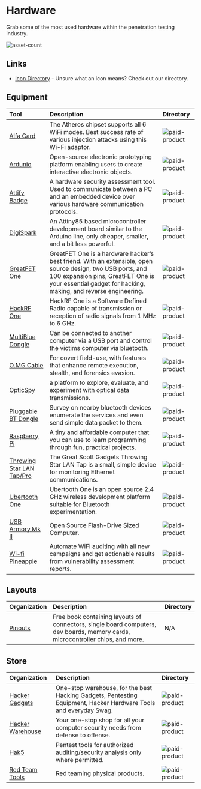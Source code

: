# Hardware

Grab some of the most used hardware within the penetration testing industry.

![asset-count](https://img.shields.io/badge/Tools%20%26%20Resources%20Available-20-947cb0?style=for-the-badge)

## Links <!-- {docsify-ignore} -->

- [Icon Directory](../ICONS.md) - Unsure what an icon means? Check out our directory.

## Equipment

| Tool | Description | Directory |
| :--- | :--- | :--- |
| [Alfa Card](https://www.amazon.com/s?k=Alfa-AWUS036NHA) | The Atheros chipset supports all 6 WiFi modes. Best success rate of various injection attacks using this Wi-Fi adaptor. | ![paid-product](https://raw.githubusercontent.com/0xPGP/SecTools/main/docs/icons/paid-product.png) |
| [Ardunio](https://www.arduino.cc/) | Open-source electronic prototyping platform enabling users to create interactive electronic objects. | ![paid-product](https://raw.githubusercontent.com/0xPGP/SecTools/main/docs/icons/paid-product.png) |
| [Attify Badge](https://www.attify-store.com/) | A hardware security assessment tool. Used to communicate between a PC and an embedded device over various hardware communication protocols. | ![paid-product](https://raw.githubusercontent.com/0xPGP/SecTools/main/docs/icons/paid-product.png) |
| [DigiSpark](http://digistump.com/products/1) | An Attiny85 based microcontroller development board similar to the Arduino line, only cheaper, smaller, and a bit less powerful. | ![paid-product](https://raw.githubusercontent.com/0xPGP/SecTools/main/docs/icons/paid-product.png) |
| [GreatFET One](https://greatscottgadgets.com/hackrf/one/) | GreatFET One is a hardware hacker’s best friend. With an extensible, open source design, two USB ports, and 100 expansion pins, GreatFET One is your essential gadget for hacking, making, and reverse engineering. | ![paid-product](https://raw.githubusercontent.com/0xPGP/SecTools/main/docs/icons/paid-product.png) |
| [HackRF One](https://greatscottgadgets.com/hackrf/one/) | HackRF One is a Software Defined Radio capable of transmission or reception of radio signals from 1 MHz to 6 GHz. | ![paid-product](https://raw.githubusercontent.com/0xPGP/SecTools/main/docs/icons/paid-product.png) |
| [MultiBlue Dongle](https://www.amazon.com/MultiBlue-Dongle-Bluetooth-Keyboard-BT300KMS/dp/B00CRY5K16) | Can be connected to another computer via a USB port and control the victims computer via bluetooth. | ![paid-product](https://raw.githubusercontent.com/0xPGP/SecTools/main/docs/icons/paid-product.png) |
| [O.MG Cable](https://shop.hak5.org/collections/mischief-gadgets/products/o-mg-cable?variant=29408695582833) | For covert field-use, with features that enhance remote execution, stealth, and forensics evasion. | ![paid-product](https://raw.githubusercontent.com/0xPGP/SecTools/main/docs/icons/paid-product.png) |
| [OpticSpy](https://www.attify-store.com/products/opticspy) | a platform to explore, evaluate, and experiment with optical data transmissions. | ![paid-product](https://raw.githubusercontent.com/0xPGP/SecTools/main/docs/icons/paid-product.png) |
| [Pluggable BT Dongle](https://plugable.com/products/usb-bt4le/) | Survey on nearby bluetooth devices enumerate the services and even send simple data packet to them. | ![paid-product](https://raw.githubusercontent.com/0xPGP/SecTools/main/docs/icons/paid-product.png) |
| [Raspberry Pi](https://www.raspberrypi.org/) | A tiny and affordable computer that you can use to learn programming through fun, practical projects. | ![paid-product](https://raw.githubusercontent.com/0xPGP/SecTools/main/docs/icons/paid-product.png) |
| [Throwing Star LAN Tap/Pro](https://greatscottgadgets.com/throwingstar/) | The Great Scott Gadgets Throwing Star LAN Tap is a small, simple device for monitoring Ethernet communications. | ![paid-product](https://raw.githubusercontent.com/0xPGP/SecTools/main/docs/icons/paid-product.png) |
| [Ubertooth One](https://greatscottgadgets.com/ubertoothone/) | Ubertooth One is an open source 2.4 GHz wireless development platform suitable for Bluetooth experimentation. | ![paid-product](https://raw.githubusercontent.com/0xPGP/SecTools/main/docs/icons/paid-product.png) |
| [USB Armory Mk II](https://inversepath.com/usbarmory) | Open Source Flash-Drive Sized Computer. | ![paid-product](https://raw.githubusercontent.com/0xPGP/SecTools/main/docs/icons/paid-product.png) |
| [Wi-fi Pineapple](https://shop.hak5.org/products/wifi-pineapple) | Automate WiFi auditing with all new campaigns and get actionable results from vulnerability assessment reports. | ![paid-product](https://raw.githubusercontent.com/0xPGP/SecTools/main/docs/icons/paid-product.png) |

## Layouts

| Organization | Description | Directory |
| :--- | :--- | :--- |
| [Pinouts](https://pinouts.org/) | Free book containing layouts of connectors, single board computers, dev boards, memory cards, microcontroller chips, and more. | N/A |

## Store

| Organization | Description | Directory |
| :--- | :--- | :--- |
| [Hacker Gadgets](https://hacker-gadgets.com/) | One-stop warehouse, for the best Hacking Gadgets, Pentesting Equipment, Hacker Hardware Tools and everyday Swag. | ![paid-product](https://raw.githubusercontent.com/0xPGP/SecTools/main/docs/icons/paid-product.png) |
| [Hacker Warehouse](https://hackerwarehouse.com/) | Your one-stop shop for all your computer security needs from defense to offense. | ![paid-product](https://raw.githubusercontent.com/0xPGP/SecTools/main/docs/icons/paid-product.png) |
| [Hak5](https://shop.hak5.org/) | Pentest tools for authorized auditing/security analysis only where permitted. | ![paid-product](https://raw.githubusercontent.com/0xPGP/SecTools/main/docs/icons/paid-product.png) |
| [Red Team Tools](https://www.redteamtools.com/) | Red teaming physical products.  |  ![paid-product](https://raw.githubusercontent.com/0xPGP/SecTools/main/docs/icons/paid-product.png) |

